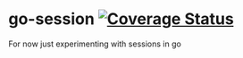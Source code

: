 # go-session [![Coverage Status](https://coveralls.io/repos/github/asstart/go-session/badge.svg?branch=main)](https://coveralls.io/github/asstart/go-session?branch=main)

For now just experimenting with sessions in go
